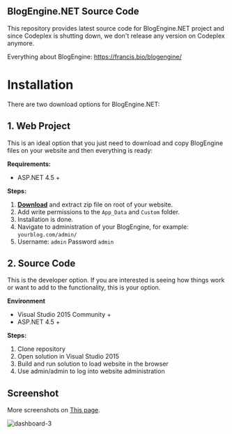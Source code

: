 ## BlogEngine.NET Source Code
This repository provides latest source code for BlogEngine.NET project and since Codeplex is shutting down, we don't release any version on Codeplex anymore.

Everything about BlogEngine: https://francis.bio/blogengine/


# Installation
There are two download options for BlogEngine.NET:



## 1. Web Project
This is an ideal option that you just need to download and copy BlogEngine files on your website and then everything is ready:

**Requirements:**
  * ASP.NET 4.5 +

**Steps:**
1. **[Download](https://github.com/rxtur/BlogEngine.NET/releases/download/3.3.5.0/3350.zip)** and extract zip file on root of your website.
2. Add write permissions to the `App_Data` and `Custom` folder.
3. Installation is done.
4. Navigate to administration of your BlogEngine, for example: `yourblog.com/admin/`
5. Username: `admin` Password `admin`


## 2. Source Code
This is the developer option. If you are interested is seeing how things work or want to add to the functionality, this is your option.

**Environment**
  * Visual Studio 2015 Community +
  * ASP.NET 4.5 +

**Steps:**
  1. Clone repository
  2. Open solution in Visual Studio 2015
  3. Build and run solution to load website in the browser
  4. Use admin/admin to log into website administration


## Screenshot
More screenshots on [This page](https://francis.bio/BlogEngine/).

![dashboard-3](https://cloud.githubusercontent.com/assets/1932785/11760070/0012f9d8-a052-11e5-84a8-e9097cb85f23.png)
